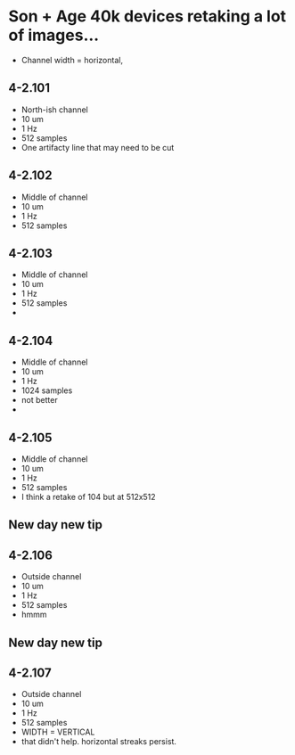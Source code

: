 # Son + Age 40k devices retaking a lot of images...

* Channel width = horizontal, 

## 4-2.101
* North-ish channel
* 10 um
* 1 Hz
* 512 samples
* One artifacty line that may need to be cut

## 4-2.102
* Middle of channel
* 10 um
* 1 Hz
* 512 samples

## 4-2.103
* Middle of channel
* 10 um
* 1 Hz
* 512 samples
* 

## 4-2.104
* Middle of channel
* 10 um
* 1 Hz
* 1024 samples
* not better
* 
## 4-2.105
* Middle of channel
* 10 um
* 1 Hz
* 512 samples
* I think a retake of 104 but at 512x512

## New day new tip
## 4-2.106
* Outside channel
* 10 um
* 1 Hz
* 512 samples
* hmmm

## New day new tip
## 4-2.107
* Outside channel
* 10 um
* 1 Hz
* 512 samples
* WIDTH = VERTICAL
* that didn't help. horizontal streaks persist.


